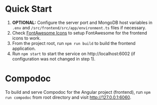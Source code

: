 # Quick Start

  1. **OPTIONAL:** Configure the server port and MongoDB host variables in `.env` and `/src/frontend/src/app/environment.ts` files if necessary.
  2. Check [FontAwesome Icons](./docs/fontawesome-icons.md) to setup FontAwesome for the frontend icons to work.
  3. From the project root, run `npm run build` to build the frontend application.
  4. Run `npm start` to start the service on http://localhost:6002 (if configuration was not changed in step 1).

# Compodoc

To build and serve Compodoc for the Angular project (frontend), run `npm run compodoc` from root directory and visit http://127.0.0.1:6060.